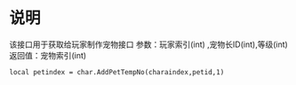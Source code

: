 # 说明

该接口用于获取给玩家制作宠物接口
参数：玩家索引(int) ,宠物长ID(int),等级(int)
返回值：宠物索引(int)
```
local petindex = char.AddPetTempNo(charaindex,petid,1)
```
